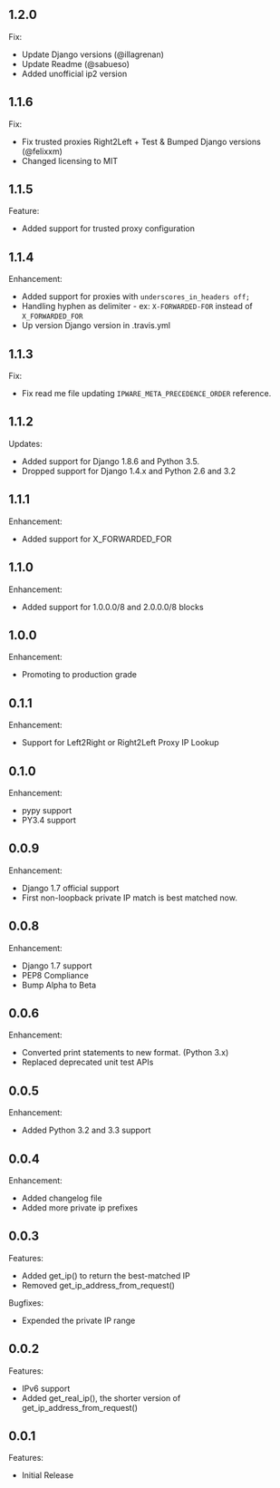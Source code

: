 ## 1.2.0

Fix:
  - Update Django versions (@illagrenan)
  - Update Readme (@sabueso)
  - Added unofficial ip2 version

## 1.1.6

Fix:
  - Fix trusted proxies Right2Left + Test & Bumped Django versions (@felixxm)
  - Changed licensing to MIT

## 1.1.5

Feature:
  - Added support for trusted proxy configuration

## 1.1.4

Enhancement:

  - Added support for proxies with `underscores_in_headers off;`
  - Handling hyphen as delimiter - ex: `X-FORWARDED-FOR` instead of `X_FORWARDED_FOR`
  - Up version Django version in .travis.yml


## 1.1.3

Fix:

  - Fix read me file updating `IPWARE_META_PRECEDENCE_ORDER` reference.


## 1.1.2

Updates:

  - Added support for Django 1.8.6 and Python 3.5.
  - Dropped support for Django 1.4.x and Python 2.6 and 3.2


## 1.1.1

Enhancement:

  - Added support for X_FORWARDED_FOR


## 1.1.0

Enhancement:

  - Added support for 1.0.0.0/8 and 2.0.0.0/8 blocks


## 1.0.0

Enhancement:

  - Promoting to production grade


## 0.1.1

Enhancement:

  - Support for Left2Right or Right2Left Proxy IP Lookup


## 0.1.0

Enhancement:

  - pypy support
  - PY3.4 support


## 0.0.9

Enhancement:

  - Django 1.7 official support
  - First non-loopback private IP match is best matched now.


## 0.0.8

Enhancement:

  - Django 1.7 support
  - PEP8 Compliance
  - Bump Alpha to Beta


## 0.0.6

Enhancement:

  - Converted print statements to new format. (Python 3.x)
  - Replaced deprecated unit test APIs


## 0.0.5

Enhancement:

  - Added Python 3.2 and 3.3 support


## 0.0.4

Enhancement:

  - Added changelog file
  - Added more private ip prefixes


## 0.0.3

Features:

  - Added get_ip() to return the best-matched IP
  - Removed get_ip_address_from_request()

Bugfixes:

  - Expended the private IP range


## 0.0.2

Features:

  - IPv6 support
  - Added get_real_ip(), the shorter version of get_ip_address_from_request()


## 0.0.1

Features:

  - Initial Release

